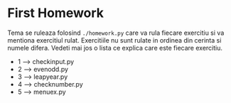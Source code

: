 # First Homework

Tema se ruleaza folosind `./homework.py` care va rula fiecare exercitiu si va
mentiona exercitiul rulat. Exercitiile nu sunt rulate in ordinea din cerinta 
si numele difera. Vedeti mai jos o lista ce explica care este fiecare exercitiu.

* 1 --> checkinput.py
* 2 --> evenodd.py
* 3 --> leapyear.py
* 4 --> checknumber.py
* 5 --> menuex.py

